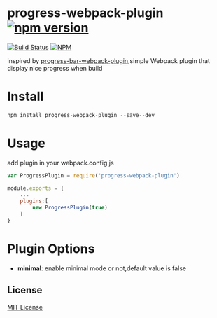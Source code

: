 progress-webpack-plugin [![npm version](https://badge.fury.io/js/progress-webpack-plugin.svg)](https://badge.fury.io/js/progress-webpack-plugin)
===

[![Build Status](https://travis-ci.org/ali322/progress-webpack-plugin.svg?branch=master)](https://travis-ci.org/ali322/progress-webpack-plugin)
[![NPM](https://nodei.co/npm/progress-webpack-plugin.png?downloads=true&downloadRank=true&stars=true)](https://nodei.co/npm/progress-webpack-plugin/)

inspired by [progress-bar-webpack-plugin](https://github.com/clessg/progress-bar-webpack-plugin),simple Webpack plugin that display nice progress when build

Install
===

```javascript
npm install progress-webpack-plugin --save--dev
```

Usage
===

add plugin in your webpack.config.js

```javascript
var ProgressPlugin = require('progress-webpack-plugin')

module.exports = {
    ...
    plugins:[
        new ProgressPlugin(true)
    ]
}
```

Plugin Options
===

- **minimal**: enable minimal mode or not,default value is false

## License

[MIT License](http://en.wikipedia.org/wiki/MIT_License)
